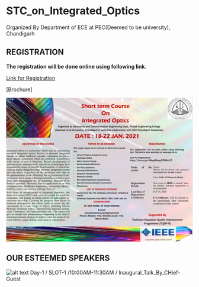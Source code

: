 # STC_on_Integrated_Optics
Organized By Department of ECE at PEC(Deemed to be university), Chandigarh

## REGISTRATION

**The registration will be done online using following link.**

[Link for Registration](https://forms.gle/AMygMGaqyDTMB4zY7)

[Brochure]

![alt text](https://github.com/NANOPHOTONIC-RESEARCH-SOCIETY-AT-PEC/STC_on_Integrated_Optics/blob/main/main.jpg)

## OUR ESTEEMED SPEAKERS
![alt text Day-1 / SLOT-1 /10:00AM-11:30AM / Inaugural_Talk_By_CHief-Guest](https://github.com/NANOPHOTONIC-RESEARCH-SOCIETY-AT-PEC/STC_on_Integrated_Optics/blob/main/Guest%20Speakers/18_slot_1.png)
